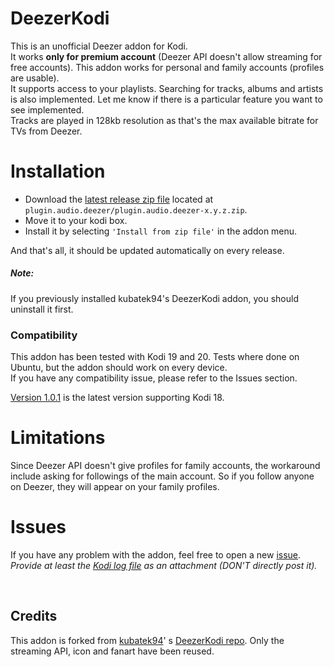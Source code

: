 # DeezerKodi

This is an unofficial Deezer addon for Kodi.  
It works **only for premium account** (Deezer API doesn't allow streaming for free accounts).
This addon works for personal and family accounts (profiles are usable).  
It supports access to your playlists. Searching for tracks, albums and artists is also implemented.
Let me know if there is a particular feature you want to see implemented.  
Tracks are played in 128kb resolution as that's the max available bitrate for TVs from Deezer.

# Installation

* Download
  the [latest release zip file](https://raw.githubusercontent.com/Valentin271/DeezerKodi/master/plugin.audio.deezer/plugin.audio.deezer-2.0.4.zip)
  located at `plugin.audio.deezer/plugin.audio.deezer-x.y.z.zip`.
* Move it to your kodi box.
* Install it by selecting `'Install from zip file'` in the addon menu.

And that's all, it should be updated automatically on every release.

##### Note:

If you previously installed kubatek94's DeezerKodi addon, you should uninstall it first.

### Compatibility

This addon has been tested with Kodi 19 and 20.
Tests where done on Ubuntu, but the addon should work on every device.  
If you have any compatibility issue, please refer to the Issues section.

[Version 1.0.1](https://raw.githubusercontent.com/Valentin271/DeezerKodi/master/plugin.audio.deezer/plugin.audio.deezer-1.0.1.zip)
is the latest version supporting Kodi 18.

# Limitations

Since Deezer API doesn't give profiles for family accounts, the workaround include asking for followings of the main
account.
So if you follow anyone on Deezer, they will appear on your family profiles.

# Issues

If you have any problem with the addon, feel free to open a
new [issue](https://github.com/Valentin271/DeezerKodi/issues).  
*Provide at least the [Kodi log file](https://kodi.wiki/view/Log_file) as an attachment (DON'T directly post it).*


<br>

## Credits

This addon is forked from [kubatek94](https://github.com/kubatek94)'
s [DeezerKodi repo](https://github.com/kubatek94/DeezerKodi).
Only the streaming API, icon and fanart have been reused.

